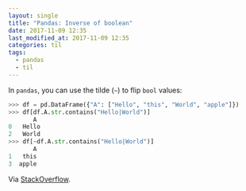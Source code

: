 ```yaml
---
layout: single
title: "Pandas: Inverse of boolean"
date: 2017-11-09 12:35
last_modified_at: 2017-11-09 12:35
categories: til
tags:
  - pandas
  - til
---
```


In `pandas`, you can use the tilde (`~`) to flip `bool` values:

```python
>>> df = pd.DataFrame({"A": ["Hello", "this", "World", "apple"]})
>>> df[df.A.str.contains("Hello|World")]
       A
0   Hello
2   World
>>> df[~df.A.str.contains("Hello|World")]
       A
1   this
3  apple
```

Via [StackOverflow](http://stackoverflow.com/a/21055176/1257318).
